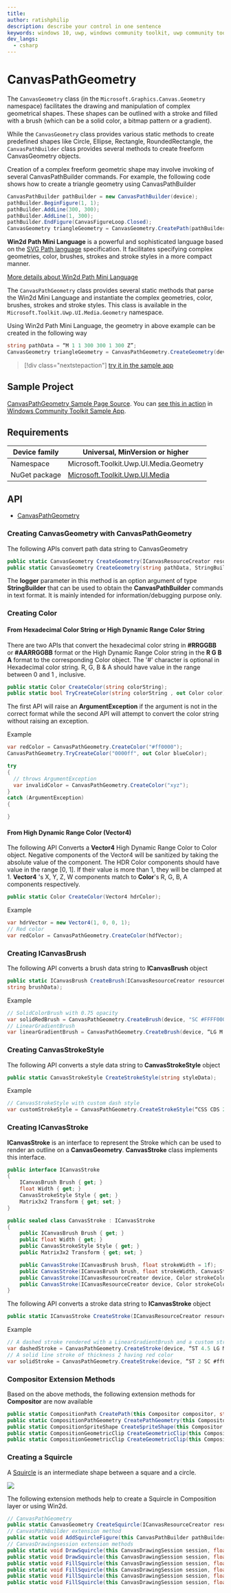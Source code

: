 ```yaml
---
title:
author: ratishphilip
description: describe your control in one sentence
keywords: windows 10, uwp, windows community toolkit, uwp community toolkit, uwp toolkit, win2d, win2d path mini language
dev_langs:
  - csharp
---
```


# CanvasPathGeometry

The `CanvasGeometry` class (in the `Microsoft.Graphics.Canvas.Geometry` namespace) facilitates the drawing and manipulation of complex geometrical shapes. These shapes can be outlined with a stroke and filled with a brush (which can be a solid color, a bitmap pattern or a gradient).

While the `CanvasGeometry` class provides various static methods to create predefined shapes like Circle, Ellipse, Rectangle, RoundedRectangle, the `CanvasPathBuilder` class provides several methods to create freeform CanvasGeometry objects.

Creation of a complex freeform geometric shape may involve invoking of several CanvasPathBuilder commands. For example, the following code shows how to create a triangle geometry using CanvasPathBuilder

```cs
CanvasPathBuilder pathBuilder = new CanvasPathBuilder(device);
pathBuilder.BeginFigure(1, 1);
pathBuilder.AddLine(300, 300);
pathBuilder.AddLine(1, 300);
pathBuilder.EndFigure(CanvasFigureLoop.Closed);
CanvasGeometry triangleGeometry = CanvasGeometry.CreatePath(pathBuilder);
```

**Win2d Path Mini Language** is a powerful and sophisticated language based on the [SVG Path language](https://www.w3.org/TR/SVG11/paths.html) specification. It facilitates specifying complex geometries, color, brushes, strokes and stroke styles in a more compact manner.

[More details about Win2d Path Mini Language](https://raw.githubusercontent.com/MicrosoftDocs/WindowsCommunityToolkitDocs/master/docs/parsers/Win2d_Path_Mini_Language.md)

The `CanvasPathGeometry` class provides several static methods that parse the Win2d Mini Language and instantiate the complex geometries, color, brushes, strokes and stroke styles. This class is available in the `Microsoft.Toolkit.Uwp.UI.Media.Geometry` namespace.

Using Win2d Path Mini Language, the geometry in above example can be created in the following way

```cs
string pathData = “M 1 1 300 300 1 300 Z”;
CanvasGeometry triangleGeometry = CanvasPathGeometry.CreateGeometry(device, pathData);
```

> [!div class="nextstepaction"]
> [try it in the sample app](uwpct://Helpers?sample=CanvasPathGeometryPage)

## Sample Project

<!-- Link to the sample page in the Windows Community Toolkit Sample App -->

[CanvasPathGeometry Sample Page Source](https://github.com/windows-toolkit/WindowsCommunityToolkit/blob/master/Microsoft.Toolkit.Uwp.SampleApp/SamplePages/CanvasPathGeometry/CanvasPathGeometryPage.xaml.cs). You can [see this in action](uwpct://Helpers?sample=CanvasPathGeometryPage) in [Windows Community Toolkit Sample App](http://aka.ms/uwptoolkitapp).

## Requirements

| Device family | Universal, MinVersion or higher                                                                  |
| ------------- | ------------------------------------------------------------------------------------------------ |
| Namespace     | Microsoft.Toolkit.Uwp.UI.Media.Geometry                                                          |
| NuGet package | [Microsoft.Toolkit.Uwp.UI.Media](https://www.nuget.org/packages/Microsoft.Toolkit.Uwp.UI.Media/) |

## API

- [CanvasPathGeometry](https://github.com/windows-toolkit/WindowsCommunityToolkit/blob/master/Microsoft.Toolkit.Uwp.UI.Media/Geometry/CanvasPathGeometry.cs)

### Creating CanvasGeometry with CanvasPathGeometry

The following APIs convert path data string to CanvasGeometry

```cs
public static CanvasGeometry CreateGeometry(ICanvasResourceCreator resourceCreator, string pathData, StringBuilder logger = null);
public static CanvasGeometry CreateGeometry(string pathData, StringBuilder logger = null);
```

The **logger** parameter in this method is an option argument of type **StringBuilder** that can be used to obtain the **CanvasPathBuilder** commands in text format. It is mainly intended for information/debugging purpose only.

### Creating Color

#### From Hexadecimal Color String or High Dynamic Range Color String

There are two APIs that convert the hexadecimal color string in **#RRGGBB** or **#AARRGGBB** format or the High Dynamic Range Color string in the **R G B A** format to the corresponding Color object. The '#' character is optional in Hexadecimal color string. R, G, B & A should have value in the range between 0 and 1 , inclusive.

```cs
public static Color CreateColor(string colorString);
public static bool TryCreateColor(string colorString , out Color color);
```

The first API will raise an **ArgumentException** if the argument is not in the correct format while the second API will attempt to convert the color string without raising an exception.

Example

```cs
var redColor = CanvasPathGeometry.CreateColor("#ff0000");
CanvasPathGeometry.TryCreateColor("0000ff", out Color blueColor);

try
{
  // throws ArgumentException
  var invalidColor = CanvasPathGeometry.CreateColor("xyz");
}
catch (ArgumentException)
{

}
```

#### From High Dynamic Range Color (Vector4)

The following API Converts a **Vector4** High Dynamic Range Color to Color object. Negative components of the Vector4 will be sanitized by taking the absolute value of the component. The HDR Color components should have value in the range [0, 1]. If their value is more than 1, they will be clamped at 1. **Vector4** 's X, Y, Z, W components match to **Color**'s R, G, B, A components respectively.

```cs
public static Color CreateColor(Vector4 hdrColor);
```

Example

```cs
var hdrVector = new Vector4(1, 0, 0, 1);
// Red color
var redColor = CanvasPathGeometry.CreateColor(hdfVector);
```

### Creating ICanvasBrush

The following API converts a brush data string to **ICanvasBrush** object

```cs
public static ICanvasBrush CreateBrush(ICanvasResourceCreator resourceCreator,
string brushData);
```

Example

```cs
// SolidColorBrush with 0.75 opacity
var solidRedBrush = CanvasPathGeometry.CreateBrush(device, "SC #FFFF0000 O 0.75");
// LinearGradientBrush
var linearGradientBrush = CanvasPathGeometry.CreateBrush(device, “LG M 0 80 Z0 0 S 0.00 #ffee5124, 0.18 #fff05627, 0.26 #fff15b29, 0.6 #fff58535, 1.00 #fff9af41”);
```

### Creating CanvasStrokeStyle

The following API converts a style data string to **CanvasStrokeStyle** object

```cs
public static CanvasStrokeStyle CreateStrokeStyle(string styleData);
```

Example

```cs
// CanvasStrokeStyle with custom dash style
var customStrokeStyle = CanvasPathGeometry.CreateStrokeStyle(“CSS CDS 2 2 0 2 1 3”);
```

### Creating ICanvasStroke

**ICanvasStroke** is an interface to represent the Stroke which can be used to render an outline on a **CanvasGeometry**. **CanvasStroke** class implements this interface.

```cs
public interface ICanvasStroke
{
    ICanvasBrush Brush { get; }
    float Width { get; }
    CanvasStrokeStyle Style { get; }
    Matrix3x2 Transform { get; set; }
}

public sealed class CanvasStroke : ICanvasStroke
{
    public ICanvasBrush Brush { get; }
    public float Width { get; }
    public CanvasStrokeStyle Style { get; }
    public Matrix3x2 Transform { get; set; }

    public CanvasStroke(ICanvasBrush brush, float strokeWidth = 1f);
    public CanvasStroke(ICanvasBrush brush, float strokeWidth, CanvasStrokeStyle strokeStyle);
    public CanvasStroke(ICanvasResourceCreator device, Color strokeColor, float strokeWidth = 1f);
    public CanvasStroke(ICanvasResourceCreator device, Color strokeColor, float strokeWidth, CanvasStrokeStyle strokeStyle);
}
```

The following API converts a stroke data string to **ICanvasStroke** object

```cs
public static ICanvasStroke CreateStroke(ICanvasResourceCreator resourceCreator, string strokeData);
```

Example

```cs
// A dashed stroke rendered with a LinearGradientBrush and a custom stroke style
var dashedStroke = CanvasPathGeometry.CreateStroke(device, “ST 4.5 LG M 0 0 Z80 80 S 0.00 #ffff0000, 0.5 #ff00ff00, 0.99 #ff0000ff CSS DS 2 Do 2 SC 1 EC 2 CDS 2 2 0 2 1 3”);
// A solid line stroke of thickness 2 having red color
var solidStroke = CanvasPathGeometry.CreateStroke(device, “ST 2 SC #ff0000”);
```

### Compositor Extension Methods

Based on the above methods, the following extension methods for **Compositor** are now available

```cs
public static CompositionPath CreatePath(this Compositor compositor, string pathData);
public static CompositionPathGeometry CreatePathGeometry(this Compositor compositor, string pathData);
public static CompositionSpriteShape CreateSpriteShape(this Compositor compositor, string pathData);
public static CompositionGeometricClip CreateGeometricClip(this Compositor compositor, CanvasGeometry geometry);
public static CompositionGeometricClip CreateGeometricClip(this Compositor compositor, string pathData);
```

### Creating a Squircle

A [Squircle](https://en.wikipedia.org/wiki/Squircle) is an intermediate shape between a square and a circle.

<img src="https://raw.githubusercontent.com/MicrosoftDocs/WindowsCommunityToolkitDocs/master/docs/parsers/Squircle.gif" />

The following extension methods help to create a Squircle in Composition layer or using Win2d.

```cs
// CanvasPathGeometry
public static CanvasGeometry CreateSquircle(ICanvasResourceCreator resourceCreator, float x, float y, float width, float height, float radiusX, float radiusY);
// CanvasPathBuilder extension method
public static void AddSquircleFigure(this CanvasPathBuilder pathBuilder, float x, float y, float width, float height, float radiusX, float radiusY);
// CanvasDrawingsession extension methods
public static void DrawSquircle(this CanvasDrawingSession session, float x, float y, float w, float h, float radiusX, float radiusY, ICanvasStroke stroke);
public static void DrawSquircle(this CanvasDrawingSession session, float x, float y, float w, float h, float radiusX, float radiusY, Vector2 offset, ICanvasStroke stroke);
public static void FillSquircle(this CanvasDrawingSession session, float x, float y, float w, float h, float radiusX, float radiusY, Color color);
public static void FillSquircle(this CanvasDrawingSession session, float x, float y, float w, float h, float radiusX, float radiusY, ICanvasBrush brush);
public static void FillSquircle(this CanvasDrawingSession session, float x, float y, float w, float h, float radiusX, float radiusY, Vector2 offset, Color color);
public static void FillSquircle(this CanvasDrawingSession session, float x, float y, float w, float h, float radiusX, float radiusY, Vector2 offset, ICanvasBrush brush);
```

